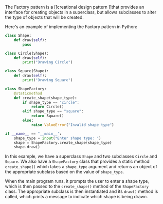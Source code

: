 The Factory pattern is a [[creational design pattern ]]that provides an interface for creating objects in a superclass, but allows subclasses to alter the type of objects that will be created.

Here's an example of implementing the Factory pattern in Python:

```python
class Shape:
    def draw(self):
        pass

class Circle(Shape):
    def draw(self):
        print("Drawing Circle")

class Square(Shape):
    def draw(self):
        print("Drawing Square")

class ShapeFactory:
    @staticmethod
    def create_shape(shape_type):
        if shape_type == "circle":
            return Circle()
        elif shape_type == "square":
            return Square()
        else:
            raise ValueError("Invalid shape type")

if __name__ == "__main__":
    shape_type = input("Enter shape type: ")
    shape = ShapeFactory.create_shape(shape_type)
    shape.draw()
```

In this example, we have a superclass `Shape` and two subclasses `Circle` and `Square`. We also have a `ShapeFactory` class that provides a static method `create_shape()` which takes a `shape_type` argument and returns an object of the appropriate subclass based on the value of `shape_type`.

When the main program runs, it prompts the user to enter a shape type, which is then passed to the `create_shape()` method of the `ShapeFactory` class. The appropriate subclass is then instantiated and its `draw()` method is called, which prints a message to indicate which shape is being drawn.